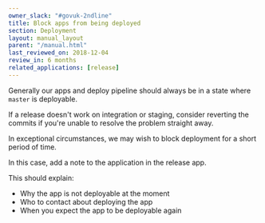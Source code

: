 ```yaml
---
owner_slack: "#govuk-2ndline"
title: Block apps from being deployed
section: Deployment
layout: manual_layout
parent: "/manual.html"
last_reviewed_on: 2018-12-04
review_in: 6 months
related_applications: [release]
---
```


Generally our apps and deploy pipeline should always be in a state where `master` is deployable.

If a release doesn't work on integration or staging, consider reverting the commits if you're unable to resolve the problem straight away.

In exceptional circumstances, we may wish to block deployment for a short period of time.

In this case, add a note to the application in the release app.

This should explain:

- Why the app is not deployable at the moment
- Who to contact about deploying the app
- When you expect the app to be deployable again
